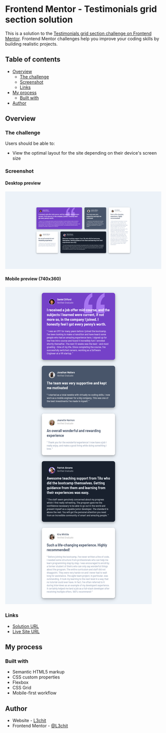 # Frontend Mentor - Testimonials grid section solution

This is a solution to the [Testimonials grid section challenge on Frontend Mentor](https://www.frontendmentor.io/challenges/testimonials-grid-section-Nnw6J7Un7). Frontend Mentor challenges help you improve your coding skills by building realistic projects. 

## Table of contents

- [Overview](#overview)
  - [The challenge](#the-challenge)
  - [Screenshot](#screenshot)
  - [Links](#links)
- [My process](#my-process)
  - [Built with](#built-with)
- [Author](#author)


## Overview

### The challenge

Users should be able to:

- View the optimal layout for the site depending on their device's screen size

### Screenshot
#### Desktop preview
![](./design/desktop-preview.png)

#### Mobile preview (740x360)
![](./design/mobile-preview.png)

### Links

- [Solution URL](https://github.com/L3chit/testimonials-grid-section)
- [Live Site URL](https://l3chit.github.io/testimonials-grid-section)


## My process

### Built with

- Semantic HTML5 markup
- CSS custom properties
- Flexbox
- CSS Grid
- Mobile-first workflow


## Author

- Website - [L3chit](https://l3chit.dev)
- Frontend Mentor - [@L3chit](https://www.frontendmentor.io/profile/l3chit)

